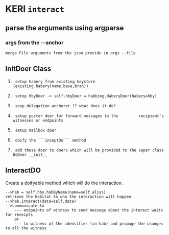# KERI  ``interact``


## parse the arguments using argparse

### args from the --anchor 
    merge File arguments from the json provide in args --file

## InitDoer Class
    
 1.      setup habery from existing keystore (existing.habery(name,base,bran))
 2.      setop hbyDoer -> self.hbyDoer = habbing.HaberyDoer(habery=hby)
 3.      seup delegation anchorer ?? what does it do?
 4.      setup poster doer for forward messages to the         recipient's witnesses or endpoints
 5.      setup mailbox doer 
 6.      doify the ```inceptDo``` method
 7.      add these doer to doers which will be provided to the super class DoDoer __init__


## InteractDO 
   Create a doifyable method which will do the interaction.

    -->hab = self.hby.habByName(name=self.alias)
    retrieve the habitat to who the interaction will happen
    -->hab.interact(data=self.data)
    -->communicate to
        --- endpoints of witness to send message about the interact waits for receipts
        or
        --- to witness of the identifier (in hab) and propage the changes to all the witness

   
